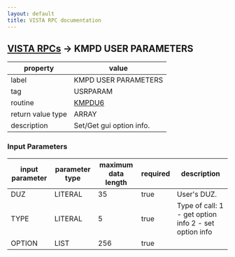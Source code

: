 ```yaml
---
layout: default
title: VISTA RPC documentation
---
```




## [VISTA RPCs](TableOfContent.md) &#8594; KMPD USER PARAMETERS 

 property | value 
--- | --- 
 label | KMPD USER PARAMETERS
 tag | USRPARAM
 routine | [KMPDU6](http://code.osehra.org/dox/Routine_KMPDU6_source.html)
 return value type | ARRAY
 description | Set/Get gui option info.

### Input Parameters

| input parameter | parameter type | maximum data length | required | description | 
| --- | --- | --- | --- | --- | 
| DUZ | LITERAL | 35 | true | User's DUZ. | 
| TYPE | LITERAL | 5 | true | Type of call: 1 - get option info              2 - set option info | 
| OPTION | LIST | 256 | true |  | 